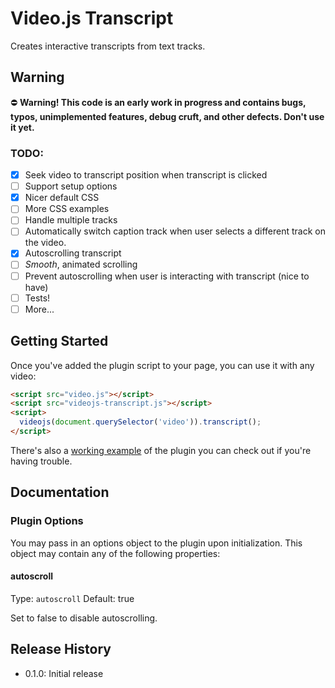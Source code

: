 # Video.js Transcript

Creates interactive transcripts from text tracks.

## Warning

:no_entry: **Warning! This code is an early work in progress and contains bugs, typos, unimplemented features, debug cruft, and other defects. Don't use it yet.**  

### TODO:
- [x] Seek video to transcript position when transcript is clicked
- [ ] Support setup options
- [x] Nicer default CSS
- [ ] More CSS examples
- [ ] Handle multiple tracks
- [ ] Automatically switch caption track when user selects a different track on the video.
- [x] Autoscrolling transcript
- [ ] *Smooth*, animated scrolling 
- [ ] Prevent autoscrolling when user is interacting with transcript (nice to have)
- [ ] Tests!
- [ ] More...

## Getting Started

Once you've added the plugin script to your page, you can use it with any video:

```html
<script src="video.js"></script>
<script src="videojs-transcript.js"></script>
<script>
  videojs(document.querySelector('video')).transcript();
</script>
```

There's also a [working example](example.html) of the plugin you can check out if you're having trouble.

## Documentation
### Plugin Options

You may pass in an options object to the plugin upon initialization. This
object may contain any of the following properties:

#### autoscroll
Type: `autoscroll`
Default: true

Set to false to disable autoscrolling.

## Release History

 - 0.1.0: Initial release
